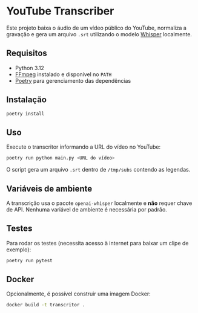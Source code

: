 # YouTube Transcriber

Este projeto baixa o áudio de um vídeo público do YouTube, normaliza a gravação e gera um arquivo `.srt` utilizando o modelo [Whisper](https://github.com/openai/whisper) localmente.

## Requisitos

- Python 3.12
- [FFmpeg](https://ffmpeg.org/) instalado e disponível no `PATH`
- [Poetry](https://python-poetry.org/) para gerenciamento das dependências

## Instalação

```bash
poetry install
```

## Uso

Execute o transcritor informando a URL do vídeo no YouTube:

```bash
poetry run python main.py <URL do vídeo>
```

O script gera um arquivo `.srt` dentro de `/tmp/subs` contendo as legendas.

## Variáveis de ambiente

A transcrição usa o pacote `openai-whisper` localmente e **não** requer chave de API. Nenhuma variável de ambiente é necessária por padrão.

## Testes

Para rodar os testes (necessita acesso à internet para baixar um clipe de exemplo):

```bash
poetry run pytest
```

## Docker

Opcionalmente, é possível construir uma imagem Docker:

```bash
docker build -t transcritor .
```


